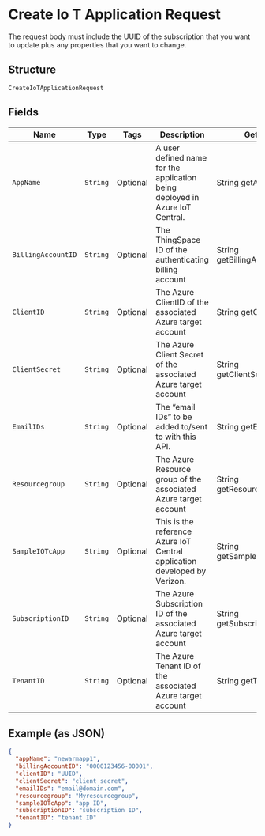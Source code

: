 
# Create Io T Application Request

The request body must include the UUID of the subscription that you want to update plus any properties that you want to change.

## Structure

`CreateIoTApplicationRequest`

## Fields

| Name | Type | Tags | Description | Getter | Setter |
|  --- | --- | --- | --- | --- | --- |
| `AppName` | `String` | Optional | A user defined name for the application being deployed in Azure IoT Central. | String getAppName() | setAppName(String appName) |
| `BillingAccountID` | `String` | Optional | The ThingSpace ID of the authenticating billing account | String getBillingAccountID() | setBillingAccountID(String billingAccountID) |
| `ClientID` | `String` | Optional | The Azure ClientID of the associated Azure target account | String getClientID() | setClientID(String clientID) |
| `ClientSecret` | `String` | Optional | The Azure Client Secret of the associated Azure target account | String getClientSecret() | setClientSecret(String clientSecret) |
| `EmailIDs` | `String` | Optional | The “email IDs” to be added to/sent to with this API. | String getEmailIDs() | setEmailIDs(String emailIDs) |
| `Resourcegroup` | `String` | Optional | The Azure Resource group of the associated Azure target account | String getResourcegroup() | setResourcegroup(String resourcegroup) |
| `SampleIOTcApp` | `String` | Optional | This is the reference Azure IoT Central application developed by Verizon. | String getSampleIOTcApp() | setSampleIOTcApp(String sampleIOTcApp) |
| `SubscriptionID` | `String` | Optional | The Azure Subscription ID of the associated Azure target account | String getSubscriptionID() | setSubscriptionID(String subscriptionID) |
| `TenantID` | `String` | Optional | The Azure Tenant ID of the associated Azure target account | String getTenantID() | setTenantID(String tenantID) |

## Example (as JSON)

```json
{
  "appName": "newarmapp1",
  "billingAccountID": "0000123456-00001",
  "clientID": "UUID",
  "clientSecret": "client secret",
  "emailIDs": "email@domain.com",
  "resourcegroup": "Myresourcegroup",
  "sampleIOTcApp": "app ID",
  "subscriptionID": "subscription ID",
  "tenantID": "tenant ID"
}
```

